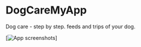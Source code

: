 # DogCareMyApp
Dog care - step by step. feeds and trips of your dog.

[![App screenshots](https://imgur.com/a/ld17LJF)]


